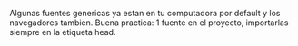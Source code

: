 Algunas fuentes genericas ya estan en tu computadora por default y los navegadores tambien.
Buena practica: 1 fuente en el proyecto, importarlas siempre en la etiqueta head.